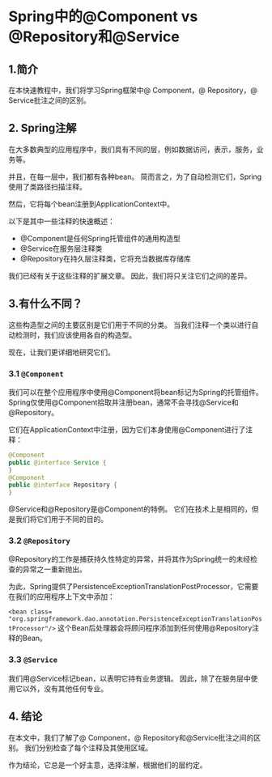 # Spring中的@Component vs @Repository和@Service

## 1.简介
在本快速教程中，我们将学习Spring框架中@ Component，@ Repository，@ Service批注之间的区别。

## 2. Spring注解
在大多数典型的应用程序中，我们具有不同的层，例如数据访问，表示，服务，业务等。

并且，在每一层中，我们都有各种bean。 简而言之，为了自动检测它们，Spring使用了类路径扫描注释。

然后，它将每个bean注册到ApplicationContext中。

以下是其中一些注释的快速概述：

* @Component是任何Spring托管组件的通用构造型
* @Service在服务层注释类
* @Repository在持久层注释类，它将充当数据库存储库

我们已经有关于这些注释的扩展文章。 因此，我们将只关注它们之间的差异。

## 3.有什么不同？
这些构造型之间的主要区别是它们用于不同的分类。 当我们注释一个类以进行自动检测时，我们应该使用各自的构造型。

现在，让我们更详细地研究它们。

### 3.1 `@Component`
我们可以在整个应用程序中使用@Component将bean标记为Spring的托管组件。 Spring仅使用@Component拾取并注册bean，通常不会寻找@Service和@Repository。

它们在ApplicationContext中注册，因为它们本身使用@Component进行了注释：

```java
@Component
public @interface Service {
}
@Component
public @interface Repository {
}
```

@Service和@Repository是@Component的特例。 它们在技术上是相同的，但是我们将它们用于不同的目的。

### 3.2 `@Repository`
@Repository的工作是捕获持久性特定的异常，并将其作为Spring统一的未经检查的异常之一重新抛出。

为此，Spring提供了PersistenceExceptionTranslationPostProcessor，它需要在我们的应用程序上下文中添加：

`<bean class=
  "org.springframework.dao.annotation.PersistenceExceptionTranslationPostProcessor"/>`
这个Bean后处理器会将顾问程序添加到任何使用@Repository注释的Bean。

### 3.3 `@Service`
我们用@Service标记bean，以表明它持有业务逻辑。 因此，除了在服务层中使用它以外，没有其他任何专业。

## 4. 结论
在本文中，我们了解了@ Component，@ Repository和@Service批注之间的区别。 我们分别检查了每个注释及其使用区域。

作为结论，它总是一个好主意，选择注解，根据他们的层约定。